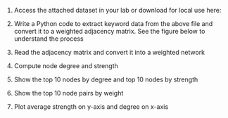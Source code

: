 
1. Access the attached dataset in your lab or download for local use here:

2. Write a Python code to extract keyword data from the above file and convert it to a weighted adjacency matrix. See the figure below to understand the process
3. Read the adjacency matrix and convert it into a weighted network

4. Compute node degree and strength

5. Show the top 10 nodes by degree and top 10 nodes by strength

6. Show the top 10 node pairs by weight

7. Plot average strength on y-axis and degree on x-axis


